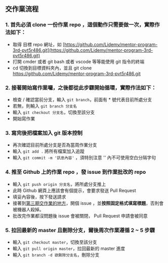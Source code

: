 ## 交作業流程

### 1. 首先必須 clone 一份作業 repo ，這個動作只需要做一次，實際作法如下：
* 取得 目標 repo 網址，如 [https://github.com/Lidemy/mentor-program-3rd-pvt5r486.git](https://github.com/Lidemy/mentor-program-3rd-pvt5r486.git)
* 打開 cmder 或者 git bash 或者 vscode 等等能使用 git 指令的終端
* cd 切換到目標資料夾內，並且 git clone https://github.com/Lidemy/mentor-program-3rd-pvt5r486.git
### 2. 接著開始寫作業囉，之後都從此步驟開始循環，實際作法如下：
* 檢查 / 確認當前分支，輸入 `git branch`，前面有 * 號代表目前所處分支
* 若無，則輸入 `git branch 分支名`
* 輸入 `git checkout 分支名`，切換至該分支
* 開始寫作業
### 3. 寫完後把檔案加入 git 版本控制
* 再次確認目前所處分支是否為當周作業分支
* 輸入 `git add .` 將所有檔案加入追蹤
* 輸入 `git commit -m '訊息內容'` ，須特別注意 '' 內不可使用空白分隔字句
### 4. 推至 Github 上的作業 repo ，發 issue 到作業批改的 repo
* 輸入 `git push origin 分支名`，將所處分支推上
* 此時 Github 網頁上應該會有個提示，會要求發送 Pull Request
* 填妥內容後，按下發送請求
* 接著到[第三期交作業的地方](https://github.com/Lidemy/homeworks-3rd)，開個 issue ，並**按照固定格式填寫標題**，否則會被機器人殺掉。
* 批改完作業都沒問題後 issue 會被關閉， Pull Request 申請會被同意
### 5. 拉回最新的 master 且刪除分支，爾後周次作業遵循 2 ~ 5 步驟
* 輸入 `git checkout master`，切換至該分支
* 輸入 `git pull origin master`，拉回最新的 master 進度
* 輸入 `git branch -d 欲刪除分支名`，刪除分支


